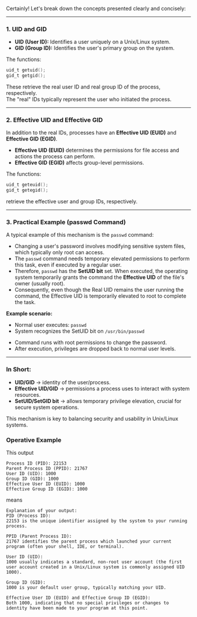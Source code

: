 Certainly! Let's break down the concepts presented clearly and concisely:

---

### **1. UID and GID**

- **UID (User ID):** Identifies a user uniquely on a Unix/Linux system.
- **GID (Group ID):** Identifies the user's primary group on the system.

The functions:
```c
uid_t getuid();
gid_t getgid();
```
These retrieve the real user ID and real group ID of the process, respectively.  
The "real" IDs typically represent the user who initiated the process.

---

### **2. Effective UID and Effective GID**

In addition to the real IDs, processes have an **Effective UID (EUID)** and **Effective GID (EGID)**.

- **Effective UID (EUID)** determines the permissions for file access and actions the process can perform.
- **Effective GID (EGID)** affects group-level permissions.

The functions:
```c
uid_t geteuid();
gid_t getegid();
```
retrieve the effective user and group IDs, respectively.

---

### **3. Practical Example (passwd Command)**

A typical example of this mechanism is the `passwd` command:

- Changing a user's password involves modifying sensitive system files, which typically only root can access.
- The `passwd` command needs temporary elevated permissions to perform this task, even if executed by a regular user.
- Therefore, `passwd` has the **SetUID bit** set. When executed, the operating system temporarily grants the command the **Effective UID** of the file's owner (usually root).
- Consequently, even though the Real UID remains the user running the command, the Effective UID is temporarily elevated to root to complete the task.

**Example scenario:**
- Normal user executes: `passwd`
- System recognizes the SetUID bit on `/usr/bin/passwd`
<!-- - Temporarily elevates the command’s Effective UID to root. -->
- Command runs with root permissions to change the password.
- After execution, privileges are dropped back to normal user levels.

---

### **In Short:**
- **UID/GID** → identity of the user/process.
- **Effective UID/GID** → permissions a process uses to interact with system resources.
- **SetUID/SetGID bit** → allows temporary privilege elevation, crucial for secure system operations.

This mechanism is key to balancing security and usability in Unix/Linux systems.

### Operative Example

This output
```shell
Process ID (PID): 22153
Parent Process ID (PPID): 21767
User ID (UID): 1000
Group ID (GID): 1000
Effective User ID (EUID): 1000
Effective Group ID (EGID): 1000
```

means
```text
Explanation of your output:
PID (Process ID):
22153 is the unique identifier assigned by the system to your running process.

PPID (Parent Process ID):
21767 identifies the parent process which launched your current program (often your shell, IDE, or terminal).

User ID (UID):
1000 usually indicates a standard, non-root user account (the first user account created in a Unix/Linux system is commonly assigned UID 1000).

Group ID (GID):
1000 is your default user group, typically matching your UID.

Effective User ID (EUID) and Effective Group ID (EGID):
Both 1000, indicating that no special privileges or changes to identity have been made to your program at this point.
```

